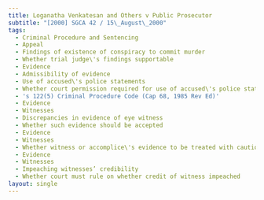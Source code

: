 ```yaml
---
title: Loganatha Venkatesan and Others v Public Prosecutor
subtitle: "[2000] SGCA 42 / 15\_August\_2000"
tags:
  - Criminal Procedure and Sentencing
  - Appeal
  - Findings of existence of conspiracy to commit murder
  - Whether trial judge\'s findings supportable
  - Evidence
  - Admissibility of evidence
  - Use of accused\'s police statements
  - Whether court permission required for use of accused\'s police statements
  - 's 122(5) Criminal Procedure Code (Cap 68, 1985 Rev Ed)'
  - Evidence
  - Witnesses
  - Discrepancies in evidence of eye witness
  - Whether such evidence should be accepted
  - Evidence
  - Witnesses
  - Whether witness or accomplice\'s evidence to be treated with caution
  - Evidence
  - Witnesses
  - Impeaching witnesses’ credibility
  - Whether court must rule on whether credit of witness impeached
layout: single
---
```


